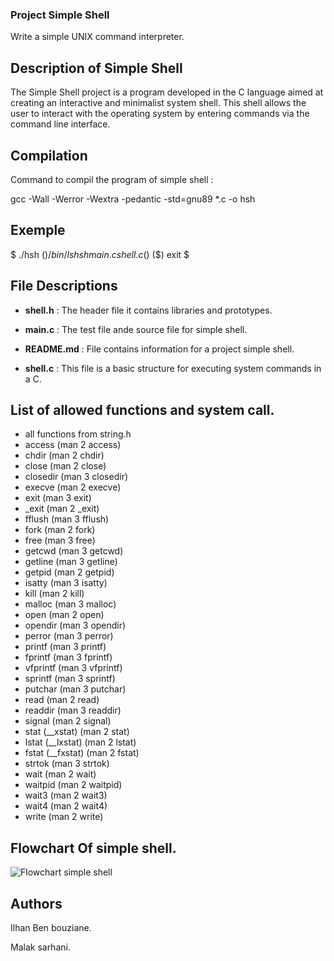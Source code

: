 ### Project Simple Shell

Write a simple UNIX command interpreter.

## Description of Simple Shell

The Simple Shell project is a program developed in the C language aimed at creating an interactive and minimalist system shell. This shell allows the user to interact with the operating system by entering commands via the command line interface.

## Compilation 

Command to compil the program of simple shell :

gcc -Wall -Werror -Wextra -pedantic -std=gnu89 *.c -o hsh

## Exemple

$ ./hsh
($) /bin/ls
hsh main.c shell.c
($)
($) exit
$

## File Descriptions

* **shell.h** : The header file it contains libraries and prototypes.

* **main.c** : The test file ande source file for simple shell.

* **README.md** : File contains information for a project simple shell.

* **shell.c** : This file is a basic structure for executing system commands in a C.

## List of allowed functions and system call.

* all functions from string.h
* access (man 2 access)
* chdir (man 2 chdir)
* close (man 2 close)
* closedir (man 3 closedir)
* execve (man 2 execve)
* exit (man 3 exit)
* _exit (man 2 _exit)
* fflush (man 3 fflush)
* fork (man 2 fork)
* free (man 3 free)
* getcwd (man 3 getcwd)
* getline (man 3 getline)
* getpid (man 2 getpid)
* isatty (man 3 isatty)
* kill (man 2 kill)
* malloc (man 3 malloc)
* open (man 2 open)
* opendir (man 3 opendir)
* perror (man 3 perror)
* printf (man 3 printf)
* fprintf (man 3 fprintf)
* vfprintf (man 3 vfprintf)
* sprintf (man 3 sprintf)
* putchar (man 3 putchar)
* read (man 2 read)
* readdir (man 3 readdir)
* signal (man 2 signal)
* stat (__xstat) (man 2 stat)
* lstat (__lxstat) (man 2 lstat)
* fstat (__fxstat) (man 2 fstat)
* strtok (man 3 strtok)
* wait (man 2 wait)
* waitpid (man 2 waitpid)
* wait3 (man 2 wait3)
* wait4 (man 2 wait4)
* write (man 2 write)

## Flowchart Of simple shell.
![Flowchart simple shell](https://github.com/malak33s/holbertonschool-simple_shell/assets/159031600/4cdb45e5-bbb7-4cb3-a827-e9e1303bcc54)

## Authors


Ilhan Ben bouziane.

Malak sarhani.
